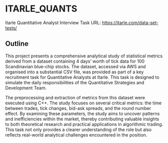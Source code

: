 # ITARLE_QUANTS
Itarle Quantitative Analyst Interview Task
URL: https://itarle.com/data-set-tests/

## Outline
This project presents a comprehensive analytical study of statistical metrics derived from a dataset containing 4 days’ worth of tick data for 100 Scandinavian blue-chip stocks. The dataset, accessed via AWS and organised into a substantial CSV file, was provided as part of a key recruitment task for Quantitative Analysts at Itarle. This task is designed to simulate the daily responsibilities of the Quantitative Strategies and Development Team.

The preprocessing and extraction of metrics from this dataset were executed using C++. The study focuses on several critical metrics: the time between trades, tick changes, bid-ask spreads, and the round number effect. By examining these parameters, the study aims to uncover patterns and inefficiencies within the market, thereby contributing valuable insights to both theoretical research and practical applications in algorithmic trading. This task not only provides a clearer understanding of the role but also reflects real-world analytical challenges encountered in the position.
